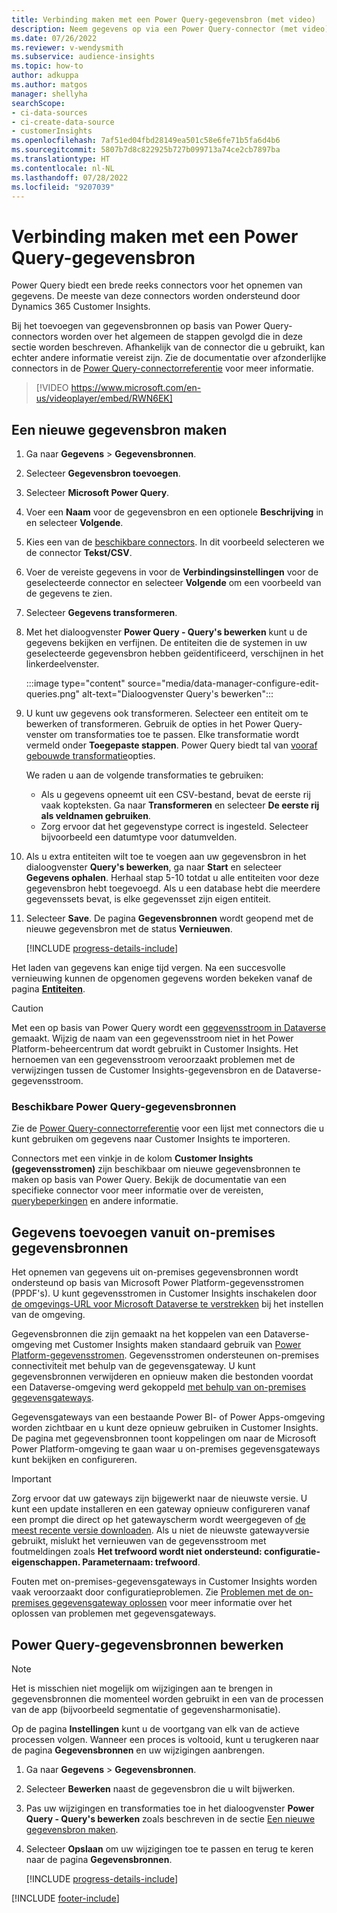 ```yaml
---
title: Verbinding maken met een Power Query-gegevensbron (met video)
description: Neem gegevens op via een Power Query-connector (met video).
ms.date: 07/26/2022
ms.reviewer: v-wendysmith
ms.subservice: audience-insights
ms.topic: how-to
author: adkuppa
ms.author: matgos
manager: shellyha
searchScope:
- ci-data-sources
- ci-create-data-source
- customerInsights
ms.openlocfilehash: 7af51ed04fbd28149ea501c58e6fe71b5fa6d4b6
ms.sourcegitcommit: 5807b7d8c822925b727b099713a74ce2cb7897ba
ms.translationtype: HT
ms.contentlocale: nl-NL
ms.lasthandoff: 07/28/2022
ms.locfileid: "9207039"
---
```

# <a name="connect-to-a-power-query-data-source"></a>Verbinding maken met een Power Query-gegevensbron

Power Query biedt een brede reeks connectors voor het opnemen van gegevens. De meeste van deze connectors worden ondersteund door Dynamics 365 Customer Insights.

Bij het toevoegen van gegevensbronnen op basis van Power Query-connectors worden over het algemeen de stappen gevolgd die in deze sectie worden beschreven. Afhankelijk van de connector die u gebruikt, kan echter andere informatie vereist zijn. Zie de documentatie over afzonderlijke connectors in de [Power Query-connectorreferentie](/power-query/connectors/) voor meer informatie.

> [!VIDEO https://www.microsoft.com/en-us/videoplayer/embed/RWN6EK]

## <a name="create-a-new-data-source"></a>Een nieuwe gegevensbron maken

1. Ga naar **Gegevens** > **Gegevensbronnen**.

1. Selecteer **Gegevensbron toevoegen**.

1. Selecteer **Microsoft Power Query**.

1. Voer een **Naam** voor de gegevensbron en een optionele **Beschrijving** in en selecteer **Volgende**.

1. Kies een van de [beschikbare connectors](#available-power-query-data-sources). In dit voorbeeld selecteren we de connector **Tekst/CSV**.

1. Voer de vereiste gegevens in voor de **Verbindingsinstellingen** voor de geselecteerde connector en selecteer **Volgende** om een voorbeeld van de gegevens te zien.

1. Selecteer **Gegevens transformeren**.

1. Met het dialoogvenster **Power Query - Query's bewerken** kunt u de gegevens bekijken en verfijnen. De entiteiten die de systemen in uw geselecteerde gegevensbron hebben geïdentificeerd, verschijnen in het linkerdeelvenster.

   :::image type="content" source="media/data-manager-configure-edit-queries.png" alt-text="Dialoogvenster Query's bewerken":::

1. U kunt uw gegevens ook transformeren. Selecteer een entiteit om te bewerken of transformeren. Gebruik de opties in het Power Query-venster om transformaties toe te passen. Elke transformatie wordt vermeld onder **Toegepaste stappen**. Power Query biedt tal van [vooraf gebouwde transformatie](/power-query/power-query-what-is-power-query#transformations)opties.

   We raden u aan de volgende transformaties te gebruiken:

   - Als u gegevens opneemt uit een CSV-bestand, bevat de eerste rij vaak kopteksten. Ga naar **Transformeren** en selecteer **De eerste rij als veldnamen gebruiken**.
   - Zorg ervoor dat het gegevenstype correct is ingesteld. Selecteer bijvoorbeeld een datumtype voor datumvelden.

1. Als u extra entiteiten wilt toe te voegen aan uw gegevensbron in het dialoogvenster **Query's bewerken**, ga naar **Start** en selecteer **Gegevens ophalen**. Herhaal stap 5-10 totdat u alle entiteiten voor deze gegevensbron hebt toegevoegd. Als u een database hebt die meerdere gegevenssets bevat, is elke gegevensset zijn eigen entiteit.

1. Selecteer **Save**. De pagina **Gegevensbronnen** wordt geopend met de nieuwe gegevensbron met de status **Vernieuwen**.

   [!INCLUDE [progress-details-include](includes/progress-details-pane.md)]

Het laden van gegevens kan enige tijd vergen. Na een succesvolle vernieuwing kunnen de opgenomen gegevens worden bekeken vanaf de pagina [**Entiteiten**](entities.md).

> [!CAUTION]
> Met een op basis van Power Query wordt een [gegevensstroom in Dataverse](/power-query/dataflows/overview-dataflows-across-power-platform-dynamics-365) gemaakt. Wijzig de naam van een gegevensstroom niet in het Power Platform-beheercentrum dat wordt gebruikt in Customer Insights. Het hernoemen van een gegevensstroom veroorzaakt problemen met de verwijzingen tussen de Customer Insights-gegevensbron en de Dataverse-gegevensstroom.

### <a name="available-power-query-data-sources"></a>Beschikbare Power Query-gegevensbronnen

Zie de [Power Query-connectorreferentie](/power-query/connectors/) voor een lijst met connectors die u kunt gebruiken om gegevens naar Customer Insights te importeren.

Connectors met een vinkje in de kolom **Customer Insights (gegevensstromen)** zijn beschikbaar om nieuwe gegevensbronnen te maken op basis van Power Query. Bekijk de documentatie van een specifieke connector voor meer informatie over de vereisten, [querybeperkingen](/power-query/power-query-online-limits) en andere informatie.

## <a name="add-data-from-on-premises-data-sources"></a>Gegevens toevoegen vanuit on-premises gegevensbronnen

Het opnemen van gegevens uit on-premises gegevensbronnen wordt ondersteund op basis van Microsoft Power Platform-gegevensstromen (PPDF's). U kunt gegevensstromen in Customer Insights inschakelen door [de omgevings-URL voor Microsoft Dataverse te verstrekken](create-environment.md) bij het instellen van de omgeving.

Gegevensbronnen die zijn gemaakt na het koppelen van een Dataverse-omgeving met Customer Insights maken standaard gebruik van [Power Platform-gegevensstromen](/power-query/dataflows/overview-dataflows-across-power-platform-dynamics-365). Gegevensstromen ondersteunen on-premises connectiviteit met behulp van de gegevensgateway. U kunt gegevensbronnen verwijderen en opnieuw maken die bestonden voordat een Dataverse-omgeving werd gekoppeld [met behulp van on-premises gegevensgateways](/data-integration/gateway/service-gateway-app).

Gegevensgateways van een bestaande Power BI- of Power Apps-omgeving worden zichtbaar en u kunt deze opnieuw gebruiken in Customer Insights. De pagina met gegevensbronnen toont koppelingen om naar de Microsoft Power Platform-omgeving te gaan waar u on-premises gegevensgateways kunt bekijken en configureren.

> [!IMPORTANT]
> Zorg ervoor dat uw gateways zijn bijgewerkt naar de nieuwste versie. U kunt een update installeren en een gateway opnieuw configureren vanaf een prompt die direct op het gatewayscherm wordt weergegeven of [de meest recente versie downloaden](https://powerapps.microsoft.com/downloads/). Als u niet de nieuwste gatewayversie gebruikt, mislukt het vernieuwen van de gegevensstroom met foutmeldingen zoals **Het trefwoord wordt niet ondersteund: configuratie-eigenschappen. Parameternaam: trefwoord**.
>
> Fouten met on-premises-gegevensgateways in Customer Insights worden vaak veroorzaakt door configuratieproblemen. Zie [Problemen met de on-premises gegevensgateway oplossen](/data-integration/gateway/service-gateway-tshoot) voor meer informatie over het oplossen van problemen met gegevensgateways.

## <a name="edit-power-query-data-sources"></a>Power Query-gegevensbronnen bewerken

> [!NOTE]
> Het is misschien niet mogelijk om wijzigingen aan te brengen in gegevensbronnen die momenteel worden gebruikt in een van de processen van de app (bijvoorbeeld segmentatie of gegevensharmonisatie).
>
> Op de pagina **Instellingen** kunt u de voortgang van elk van de actieve processen volgen. Wanneer een proces is voltooid, kunt u terugkeren naar de pagina **Gegevensbronnen** en uw wijzigingen aanbrengen.

1. Ga naar **Gegevens** > **Gegevensbronnen**.

1. Selecteer **Bewerken** naast de gegevensbron die u wilt bijwerken.

1. Pas uw wijzigingen en transformaties toe in het dialoogvenster **Power Query - Query's bewerken** zoals beschreven in de sectie [Een nieuwe gegevensbron maken](#create-a-new-data-source).

1. Selecteer **Opslaan** om uw wijzigingen toe te passen en terug te keren naar de pagina **Gegevensbronnen**.

   [!INCLUDE [progress-details-include](includes/progress-details-pane.md)]

[!INCLUDE [footer-include](includes/footer-banner.md)]

